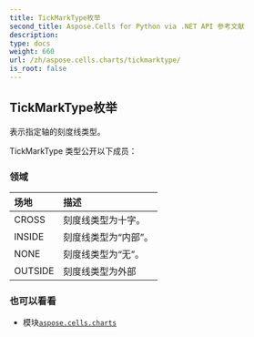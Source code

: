 ```yaml
---
title: TickMarkType枚举
second_title: Aspose.Cells for Python via .NET API 参考文献
description:
type: docs
weight: 660
url: /zh/aspose.cells.charts/tickmarktype/
is_root: false
---
```

## TickMarkType枚举
表示指定轴的刻度线类型。



TickMarkType 类型公开以下成员：

### 领域
|场地|描述|
| :- | :- |
| CROSS |刻度线类型为十字。|
| INSIDE |刻度线类型为“内部”。|
| NONE |刻度线类型为“无”。|
| OUTSIDE |刻度线类型为外部|



### 也可以看看
* 模块[`aspose.cells.charts`](..)

